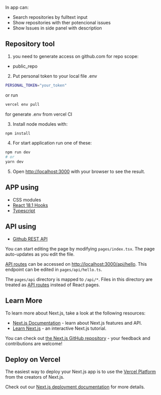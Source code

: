 In app can:
* Search repositories by fulltext input
* Show repositories with ther potencional issues
* Show Issues in side panel with description

## Repository tool

1. you need to generate access on github.com for repo scope:
- public_repo

2. Put personal token to your local file .env
```bash
PERSONAL_TOKEN="your_token"
```
or run 
```bash
vercel env pull
```
for generate .env from vercel CI

3. Install node modules with:
```bash
npm install
```

4. For start application run one of these:
```bash
npm run dev
# or
yarn dev
```

5. Open [http://localhost:3000](http://localhost:3000) with your browser to see the result.

## APP using
* CSS modules
* [React 18.1 Hooks](https://reactjs.org/docs/hooks-intro.html)
* [Typescript](https://www.typescriptlang.org/)

## API using
* [Github REST API](https://docs.github.com/en/rest/guides/getting-started-with-the-rest-api)



You can start editing the page by modifying `pages/index.tsx`. The page auto-updates as you edit the file.

[API routes](https://nextjs.org/docs/api-routes/introduction) can be accessed on [http://localhost:3000/api/hello](http://localhost:3000/api/hello). This endpoint can be edited in `pages/api/hello.ts`.

The `pages/api` directory is mapped to `/api/*`. Files in this directory are treated as [API routes](https://nextjs.org/docs/api-routes/introduction) instead of React pages.

## Learn More

To learn more about Next.js, take a look at the following resources:

- [Next.js Documentation](https://nextjs.org/docs) - learn about Next.js features and API.
- [Learn Next.js](https://nextjs.org/learn) - an interactive Next.js tutorial.

You can check out [the Next.js GitHub repository](https://github.com/vercel/next.js/) - your feedback and contributions are welcome!

## Deploy on Vercel

The easiest way to deploy your Next.js app is to use the [Vercel Platform](https://vercel.com/new?utm_medium=default-template&filter=next.js&utm_source=create-next-app&utm_campaign=create-next-app-readme) from the creators of Next.js.

Check out our [Next.js deployment documentation](https://nextjs.org/docs/deployment) for more details.
